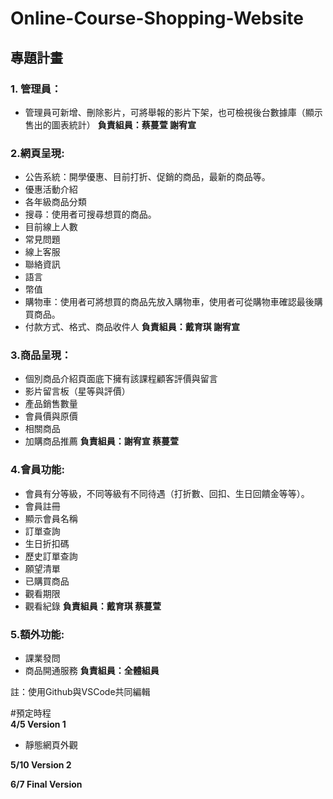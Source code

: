 # Online-Course-Shopping-Website

## 專題計畫
### 1. 管理員：
* 管理員可新增、刪除影片，可將舉報的影片下架，也可檢視後台數據庫（顯示售出的圖表統計）
**負責組員：蔡蔓萱 謝宥宣**

### 2.網頁呈現: 
* 公告系統：開學優惠、目前打折、促銷的商品，最新的商品等。
* 優惠活動介紹
* 各年級商品分類
* 搜尋：使用者可搜尋想買的商品。
* 目前線上人數
* 常見問題
* 線上客服
* 聯絡資訊
* 語言
* 幣值
* 購物車：使用者可將想買的商品先放入購物車，使用者可從購物車確認最後購買商品。
* 付款方式、格式、商品收件人
**負責組員：戴育琪 謝宥宣**

### 3.商品呈現：
* 個別商品介紹頁面底下擁有該課程顧客評價與留言
* 影片留言板（星等與評價）
* 產品銷售數量
* 會員價與原價
* 相關商品
* 加購商品推薦
**負責組員：謝宥宣 蔡蔓萱**

### 4.會員功能: 
* 會員有分等級，不同等級有不同待遇（打折數、回扣、生日回饋金等等）。
* 會員註冊
* 顯示會員名稱
* 訂單查詢
* 生日折扣碼
* 歷史訂單查詢
* 願望清單
* 已購買商品
* 觀看期限
* 觀看紀錄
**負責組員：戴育琪 蔡蔓萱**

### 5.額外功能: 
* 課業發問
* 商品開通服務
**負責組員：全體組員**

註：使用Github與VSCode共同編輯  


#預定時程  
**4/5 Version 1**  
* 靜態網頁外觀

**5/10 Version 2**  

**6/7 Final Version**  

